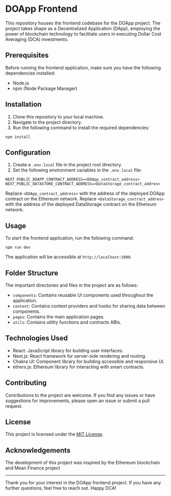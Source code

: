 # DOApp Frontend

This repository houses the frontend codebase for the DOApp project. The project takes shape as a Decentralized Application (DApp), employing the power of blockchain technology to facilitate users in executing Dollar Cost Averaging (DCA) investments.

## Prerequisites

Before running the frontend application, make sure you have the following dependencies installed:

- Node.js
- npm (Node Package Manager)

## Installation

1. Clone this repository to your local machine.
2. Navigate to the project directory.
3. Run the following command to install the required dependencies:

`npm install`


## Configuration

1. Create a `.env.local` file in the project root directory.
2. Set the following environment variables in the `.env.local` file:

`NEXT_PUBLIC_DOAPP_CONTRACT_ADDRESS=<DOApp_contract_address>`
`NEXT_PUBLIC_DATASTORE_CONTRACT_ADDRESS=<DataStorage_contract_addres>`


Replace `<DOApp_contract_address>` with the address of the deployed DOApp contract on the Ethereum network.
Replace `<DataStorage_contract_addres>` with the address of the deployed DataStorage contract on the Ethereum network.


## Usage

To start the frontend application, run the following command:

`npm run dev`


The application will be accessible at `http://localhost:3000`.

## Folder Structure

The important directories and files in the project are as follows:

- `components`: Contains reusable UI components used throughout the application.
- `context`: Contains context providers and hooks for sharing data between components.
- `pages`: Contains the main application pages.
- `utils`: Contains utility functions and contracts ABIs.

## Technologies Used

- React: JavaScript library for building user interfaces.
- Next.js: React framework for server-side rendering and routing.
- Chakra UI: Component library for building accessible and responsive UI.
- ethers.js: Ethereum library for interacting with smart contracts.

## Contributing

Contributions to the project are welcome. If you find any issues or have suggestions for improvements, please open an issue or submit a pull request.

## License

This project is licensed under the [MIT License](LICENSE).

## Acknowledgements

The development of this project was inspired by the Ethereum blockchain and Mean Finance project

---

Thank you for your interest in the DOApp frontend project. If you have any further questions, feel free to reach out. Happy DCA!


